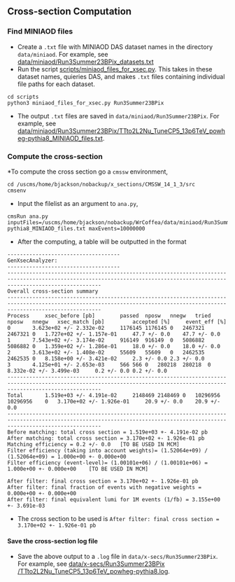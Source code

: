 ## Cross-section Computation
### Find MINIAOD files
* Create a `.txt` file with MINIAOD DAS dataset names in the directory `data/miniaod`. For example, see [data/miniaod/Run3Summer23BPix_datasets.txt](https://github.com/UMN-CMS/WrCoffea/blob/add_skims/data/miniaod/Run3Summer23BPix_datasets.txt)
* Run the script [scripts/miniaod_files_for_xsec.py](https://github.com/UMN-CMS/WrCoffea/blob/add_skims/scripts/miniaod_files_for_xsec.py). This takes in these dataset names, quieries DAS, and makes `.txt` files containing individual file paths for each dataset.
```
cd scripts
python3 miniaod_files_for_xsec.py Run3Summer23BPix
```
* The output `.txt` files are saved in `data/miniaod/Run3Summer23BPix`. For example, see [data/miniaod/Run3Summer23BPix/TTto2L2Nu_TuneCP5_13p6TeV_powheg-pythia8_MINIAOD_files.txt](https://github.com/UMN-CMS/WrCoffea/blob/add_skims/data/miniaod/Run3Summer23BPix/TTto2L2Nu_TuneCP5_13p6TeV_powheg-pythia8_MINIAOD_files.txt).

### Compute the cross-section
*To compute the cross section go a `cmssw` environment,
```
cd /uscms/home/bjackson/nobackup/x_sections/CMSSW_14_1_3/src
cmsenv
```
* Input the filelist as an argument to `ana.py`,
```
cmsRun ana.py inputFiles=/uscms/home/bjackson/nobackup/WrCoffea/data/miniaod/Run3Summer23BPix/TTto2L2Nu_TuneCP5_13p6TeV_powheg-pythia8_MINIAOD_files.txt maxEvents=10000000
```
* After the computing, a table will be outputted in the format
```
------------------------------------
GenXsecAnalyzer:
------------------------------------
-------------------------------------------------------------------------------------------------------------------------------------------------------------------------- 
Overall cross-section summary 
--------------------------------------------------------------------------------------------------------------------------------------------------------------------------
Process		xsec_before [pb]		passed	nposw	nnegw	tried	nposw	nnegw 	xsec_match [pb]			accepted [%]	 event_eff [%]
0		3.623e+02 +/- 2.332e-02		1176145	1176145	0	2467321	2467321	0	1.727e+02 +/- 1.157e-01		47.7 +/- 0.0	47.7 +/- 0.0
1		7.543e+02 +/- 3.174e-02		916149	916149	0	5086882	5086882	0	1.359e+02 +/- 1.286e-01		18.0 +/- 0.0	18.0 +/- 0.0
2		3.613e+02 +/- 1.408e-02		55609	55609	0	2462535	2462535	0	8.158e+00 +/- 3.421e-02		2.3 +/- 0.0	2.3 +/- 0.0
3		4.125e+01 +/- 2.653e-03		566	566	0	280218	280218	0	8.332e-02 +/- 3.499e-03		0.2 +/- 0.0	0.2 +/- 0.0
-------------------------------------------------------------------------------------------------------------------------------------------------------------------------- 
Total		1.519e+03 +/- 4.191e-02		2148469	2148469	0	10296956	10296956	0	3.170e+02 +/- 1.926e-01		20.9 +/- 0.0	20.9 +/- 0.0
--------------------------------------------------------------------------------------------------------------------------------------------------------------------------
Before matching: total cross section = 1.519e+03 +- 4.191e-02 pb
After matching: total cross section = 3.170e+02 +- 1.926e-01 pb
Matching efficiency = 0.2 +/- 0.0   [TO BE USED IN MCM]
Filter efficiency (taking into account weights)= (1.52064e+09) / (1.52064e+09) = 1.000e+00 +- 0.000e+00
Filter efficiency (event-level)= (1.00101e+06) / (1.00101e+06) = 1.000e+00 +- 0.000e+00    [TO BE USED IN MCM]

After filter: final cross section = 3.170e+02 +- 1.926e-01 pb
After filter: final fraction of events with negative weights = 0.000e+00 +- 0.000e+00
After filter: final equivalent lumi for 1M events (1/fb) = 3.155e+00 +- 3.691e-03
```
* The cross section to be used is `After filter: final cross section = 3.170e+02 +- 1.926e-01 pb`

#### Save the cross-section log file 

* Save the above output to a `.log` file in `data/x-secs/Run3Summer23BPix`. For example, see [data/x-secs/Run3Summer23BPix
/TTto2L2Nu_TuneCP5_13p6TeV_powheg-pythia8.log](https://github.com/UMN-CMS/WrCoffea/blob/add_skims/data/x-secs/Run3Summer23BPix/TTto2L2Nu_TuneCP5_13p6TeV_powheg-pythia8.log).
